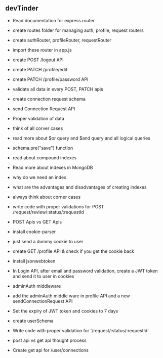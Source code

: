 ## devTinder
- Read documentation for express.router
- create routes folder for managing auth, profile, request routers
- create authRouter, profileRouter, requestRouter
- import these router in app.js
- create POST /logout API
- create PATCH /profile/edit
- create PATCH /profile/password API
- validate all data in every POST, PATCH apis
- create connection request schema
- send Connection Request API
- Proper validation of data
- think of all corver cases
- read more about $or query and $and query and all logical queries
- schema.pre("save") function
- read about compound indexes
- Read more about indexes in MongoDB
- why do we need an index
- what are the advantages and disadvantages of creating indexes

- always think about corner cases
- write code with proper validations for POST /request/review/:status/:requestId
- POST Apis vs GET Apis

- install cookie-parser
- just send a dummy cookie to user
- create GET /profile API & check if you get the cookie back
- install jsonwebtoken
- In Login API, after email and password validation, create a JWT token and send it to user in cookies
- adminAuth middleware
- add the adminAuth middle ware in profile API and a new sendConnectionRequest API
- Set the expiry of JWT token and cookies to 7 days
- create userSchema

- Write code with proper validation for '/request/:status/:requestId'
- post api vs get api thought process
- Create get api for /user/connections

